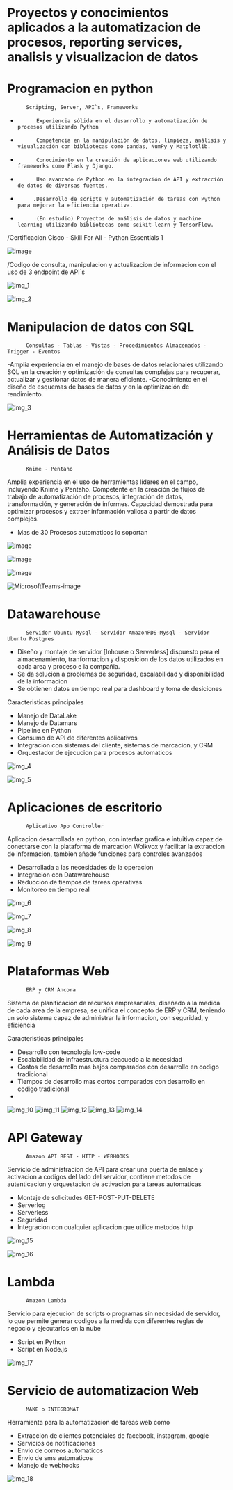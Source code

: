 # Proyectos y conocimientos aplicados a la automatizacion de procesos, reporting services, analisis y visualizacion de datos

# **Programacion en python**

          Scripting, Server, API`s, Frameworks
-           Experiencia sólida en el desarrollo y automatización de procesos utilizando Python
-           Competencia en la manipulación de datos, limpieza, análisis y visualización con bibliotecas como pandas, NumPy y Matplotlib.
-           Conocimiento en la creación de aplicaciones web utilizando frameworks como Flask y Django.
-           Uso avanzado de Python en la integración de API y extracción de datos de diversas fuentes.
-          .Desarrollo de scripts y automatización de tareas con Python para mejorar la eficiencia operativa.
-           (En estudio) Proyectos de análisis de datos y machine learning utilizando bibliotecas como scikit-learn y TensorFlow.

/Certificacion Cisco - Skill For All - Python Essentials 1

![image](https://github.com/DataEngenieer/Proyectos_Datos/assets/127630511/8a815101-8daa-4757-be6f-e1ca4f8050f9)

/Codigo de consulta, manipulacion y actualizacion de informacion con el uso de 3 endpoint de API`s

![img_1](https://github.com/DataEngenieer/Proyectos_Datos/assets/127630511/229ef81e-4bb5-46c3-ac62-6a78a0e12432)

![img_2](https://github.com/DataEngenieer/Proyectos_Datos/assets/127630511/97a5de8b-7792-426b-8b07-8827b50e3b2e)


# **Manipulacion de datos con SQL**

          Consultas - Tablas - Vistas - Procedimientos Almacenados - Trigger - Eventos

-Amplia experiencia en el manejo de bases de datos relacionales utilizando SQL en la creación y optimización de consultas complejas para recuperar, actualizar y gestionar datos de manera eficiente. 
-Conocimiento en el diseño de esquemas de bases de datos y en la optimización de rendimiento.

![img_3](https://github.com/DataEngenieer/Proyectos_Datos/assets/127630511/6385575d-2f33-4878-9600-c63930da60e6)


# **Herramientas de Automatización y Análisis de Datos**

          Knime - Pentaho

Amplia experiencia en el uso de herramientas líderes en el campo, incluyendo Knime y Pentaho. Competente en la creación de flujos de trabajo de automatización de procesos, integración de datos, transformación, y generación de informes. Capacidad demostrada para optimizar procesos y extraer información valiosa a partir de datos complejos.

- Mas de 30 Procesos automaticos lo soportan

![image](https://github.com/DataEngenieer/Proyectos_Datos/assets/127630511/22d58e76-92c2-4582-877b-2970e1509e30)

![image](https://github.com/DataEngenieer/Proyectos_Datos/assets/127630511/9fc2208b-532c-47b9-ab76-4f2efa48ed22)

![image](https://github.com/DataEngenieer/Proyectos_Datos/assets/127630511/c6e899f0-aca2-42ec-951e-cb9274611c1b)

![MicrosoftTeams-image](https://github.com/DataEngenieer/Proyectos_Datos/assets/127630511/c8325f20-8859-4420-b11e-e8f0a9625a43)


# **Datawarehouse**

          Servidor Ubuntu Mysql - Servidor AmazonRDS-Mysql - Servidor Ubuntu Postgres

* Diseño y montaje de servidor [Inhouse o Serverless] dispuesto para el almacenamiento, tranformacion y disposicion  de los datos utilizados en cada area y proceso e la compañia.
* Se da solucion a problemas de seguridad, escalabilidad y disponibilidad de la informacion
* Se obtienen datos en tiempo real para dashboard y toma de desiciones

Caracteristicas principales

- Manejo de DataLake
- Manejo de Datamars
- Pipeline en Python
- Consumo de API de diferentes aplicativos
- Integracion con sistemas del cliente, sistemas de marcacion, y CRM
- Orquestador de ejecucion para procesos automaticos

![img_4](https://github.com/DataEngenieer/Proyectos_Datos/assets/127630511/db595f26-5266-46df-a793-575d82dc8240)

![img_5](https://github.com/DataEngenieer/Proyectos_Datos/assets/127630511/ae5f510b-bdbd-4c6c-b31e-12bed95f1d53)

# **Aplicaciones de escritorio**

          Aplicativo App Controller

Aplicacion desarrollada en python, con interfaz grafica e intuitiva capaz de conectarse con la plataforma de marcacion Wolkvox y facilitar la extraccion de informacion, tambien añade funciones para controles avanzados

- Desarrollada a las necesidades de la operacion
- Integracion con Datawarehouse
- Reduccion de tiempos de tareas operativas
- Monitoreo en tiempo real

![img_6](https://github.com/DataEngenieer/Proyectos_Datos/assets/127630511/8d72b6d7-eee2-43d7-871a-06957f9dd760)

![img_7](https://github.com/DataEngenieer/Proyectos_Datos/assets/127630511/971379dc-8caf-4aa0-8ce7-cc468947f14b)

![img_8](https://github.com/DataEngenieer/Proyectos_Datos/assets/127630511/4683ed76-d9bd-49b4-adff-ff233b65996d)

![img_9](https://github.com/DataEngenieer/Proyectos_Datos/assets/127630511/5db8c236-88d0-4f24-b1d2-4b54c95895a8)


# **Plataformas Web**

          ERP y CRM Ancora

Sistema de planificación de recursos empresariales, diseñado a la medida de cada area de la empresa, se unifica el concepto de ERP y CRM, teniendo un solo sistema capaz de administrar la informacion, con seguridad, y eficiencia

Caracteristicas principales

- Desarrollo con tecnologia low-code
- Escalabilidad de infraestructura deacuedo a la necesidad
- Costos de desarrollo mas bajos comparados con desarrollo en codigo tradicional
- Tiempos de desarrollo mas cortos comparados con desarrollo en codigo tradicional
- 
![img_10](https://github.com/DataEngenieer/Proyectos_Datos/assets/127630511/cd23b9a8-589d-4832-b591-5dca114dcbf7)
![img_11](https://github.com/DataEngenieer/Proyectos_Datos/assets/127630511/429fc725-691f-4a17-91e6-a6acafcb40ae)
![img_12](https://github.com/DataEngenieer/Proyectos_Datos/assets/127630511/c44c5d5b-3442-4de3-8ce8-a36667f8682c)
![img_13](https://github.com/DataEngenieer/Proyectos_Datos/assets/127630511/596a6c9e-ab49-4d97-bc7d-8dc009a51d16)
![img_14](https://github.com/DataEngenieer/Proyectos_Datos/assets/127630511/075b0e3d-850c-419a-835a-c52158944421)

# **API Gateway**

          Amazon API REST - HTTP - WEBHOOKS

Servicio de administracion de API para crear una puerta de enlace y activacion a codigos del lado del servidor, contiene metodos de autenticacion y orquestacion de activacion para tareas automaticas

- Montaje de solicitudes GET-POST-PUT-DELETE
- Serverlog
- Serverless
- Seguridad
- Integracion con cualquier aplicacion que utilice metodos http 

![img_15](https://github.com/DataEngenieer/Proyectos_Datos/assets/127630511/340d3425-56c2-4978-97e2-2dbe74acb53b)

![img_16](https://github.com/DataEngenieer/Proyectos_Datos/assets/127630511/069749b6-1f55-4525-bead-057a20bc75dc)

# **Lambda**

          Amazon Lambda

Servicio para ejecucion de scripts o programas sin necesidad de servidor, lo que permite generar codigos a la medida con diferentes reglas de negocio y ejecutarlos en la nube

- Script en Python
- Script en Node.js

![img_17](https://github.com/DataEngenieer/Proyectos_Datos/assets/127630511/cb8b511f-c37d-436a-8197-b2d0c9129e05)

# **Servicio de automatizacion Web**

          MAKE o INTEGROMAT

Herramienta para la automatizacion de tareas web como 

- Extraccion de clientes potenciales de facebook, instagram, google
- Servicios de notificaciones
- Envio de correos automaticos
- Envio de sms automaticos
- Manejo de webhooks

![img_18](https://github.com/DataEngenieer/Proyectos_Datos/assets/127630511/d0f9a5e5-ed4c-43e8-8772-38b1ca2ba17d)
